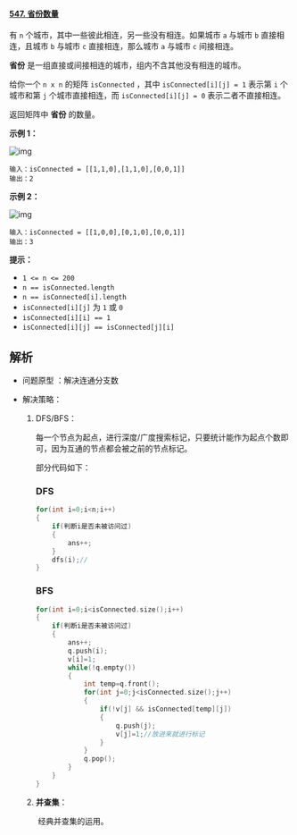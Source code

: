 #### [547. 省份数量](https://leetcode-cn.com/problems/number-of-provinces/)

有 `n` 个城市，其中一些彼此相连，另一些没有相连。如果城市 `a` 与城市 `b` 直接相连，且城市 `b` 与城市 `c` 直接相连，那么城市 `a` 与城市 `c` 间接相连。

**省份** 是一组直接或间接相连的城市，组内不含其他没有相连的城市。

给你一个 `n x n` 的矩阵 `isConnected` ，其中 `isConnected[i][j] = 1` 表示第 `i` 个城市和第 `j` 个城市直接相连，而 `isConnected[i][j] = 0` 表示二者不直接相连。

返回矩阵中 **省份** 的数量。

 

**示例 1：**

![img](https://assets.leetcode.com/uploads/2020/12/24/graph1.jpg)

```
输入：isConnected = [[1,1,0],[1,1,0],[0,0,1]]
输出：2
```

**示例 2：**

![img](https://assets.leetcode.com/uploads/2020/12/24/graph2.jpg)

```
输入：isConnected = [[1,0,0],[0,1,0],[0,0,1]]
输出：3
```

 

**提示：**

- `1 <= n <= 200`
- `n == isConnected.length`
- `n == isConnected[i].length`
- `isConnected[i][j]` 为 `1` 或 `0`
- `isConnected[i][i] == 1`
- `isConnected[i][j] == isConnected[j][i]`





## 解析

* 问题原型 ：解决连通分支数

* 解决策略：

   1. DFS/BFS：

      ​		每一个节点为起点，进行深度/广度搜索标记，只要统计能作为起点个数即可，因为互通的节点都会被之前的节点标记。

      部分代码如下：

      ### DFS

      ```c++
      for(int i=0;i<n;i++)
      {
          if(判断i是否未被访问过)
          {
              ans++;
          }
          dfs(i);// 	
      }     
      ```

      ### BFS

      ```c++	
      for(int i=0;i<isConnected.size();i++)
      {
          if(判断i是否未被访问过)
          {
              ans++;
              q.push(i);
              v[i]=1;
              while(!q.empty())
              {
                  int temp=q.front();
                  for(int j=0;j<isConnected.size();j++)
                  {
                      if(!v[j] && isConnected[temp][j])
                      {
                          q.push(j);
                          v[j]=1;//放进来就进行标记
                      }
                  }
                  q.pop();
              }
          }
      }
      ```

      

   2. **并查集**：

      ​		经典并查集的运用。

      